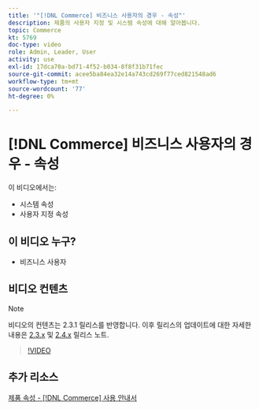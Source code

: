 ```yaml
---
title: '"[!DNL Commerce] 비즈니스 사용자의 경우 - 속성"'
description: 제품의 사용자 지정 및 시스템 속성에 대해 알아봅니다.
topic: Commerce
kt: 5769
doc-type: video
role: Admin, Leader, User
activity: use
exl-id: 17dca70a-bd71-4f52-b034-8f8f31b71fec
source-git-commit: acee5ba84ea32e14a743cd269f77ced821548ad6
workflow-type: tm+mt
source-wordcount: '77'
ht-degree: 0%

---
```


# [!DNL Commerce] 비즈니스 사용자의 경우 - 속성

이 비디오에서는:

- 시스템 속성
- 사용자 지정 속성

## 이 비디오 누구?

- 비즈니스 사용자

## 비디오 컨텐츠

>[!NOTE]
>
>비디오의 컨텐츠는 2.3.1 릴리스를 반영합니다. 이후 릴리스의 업데이트에 대한 자세한 내용은 [ 2.3.x](https://devdocs.magento.com/guides/v2.3/release-notes/bk-release-notes.html) 및 [2.4.x](https://devdocs.magento.com/guides/v2.4/release-notes/bk-release-notes.html) 릴리스 노트.

>[!VIDEO](https://video.tv.adobe.com/v/35954?quality=12&learn=on)

## 추가 리소스

[제품 속성 - [!DNL Commerce] 사용 안내서](https://docs.magento.com/user-guide/catalog/product-attributes.html)
